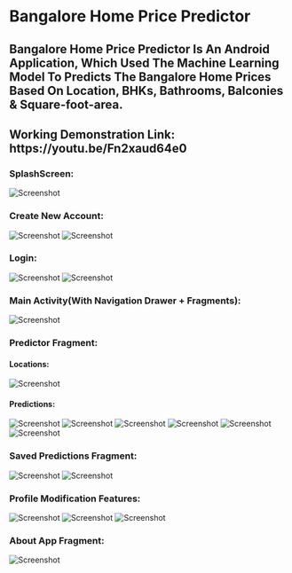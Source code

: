 # Bangalore Home Price Predictor
<h2>Bangalore Home Price Predictor Is An Android Application, Which Used The Machine Learning Model To Predicts The Bangalore Home Prices Based On Location, BHKs, Bathrooms, Balconies & Square-foot-area.</h2>

<h2>Working Demonstration Link: https://youtu.be/Fn2xaud64e0</h2>

<h3>SplashScreen: </h3>

![Screenshot](/screenshots/splash_screen.png)

<h3>Create New Account: </h3>

![Screenshot](/screenshots/register.png)
![Screenshot](/screenshots/register_2.png)

<h3>Login: </h3>

![Screenshot](/screenshots/login_1.png)
![Screenshot](/screenshots/login_2.png)

<h3>Main Activity(With Navigation Drawer + Fragments): </h3>

![Screenshot](/screenshots/main.png)

<h3>Predictor Fragment: </h3>

<h4>Locations: </h4>

![Screenshot](/screenshots/predictor_1.png)

<h4>Predictions: </h4>

![Screenshot](/screenshots/predictor_2.png)
![Screenshot](/screenshots/predictor_3.png)
![Screenshot](/screenshots/predictor_4.png)
![Screenshot](/screenshots/predictor_5.png)
![Screenshot](/screenshots/predictor_6.png)
![Screenshot](/screenshots/predictor_7.png)

<h3>Saved Predictions Fragment: </h3>

![Screenshot](/screenshots/saved_predictions_1.png)
![Screenshot](/screenshots/saved_predictions_2.png)

<h3>Profile Modification Features: </h3>

![Screenshot](/screenshots/profile_1.png)
![Screenshot](/screenshots/profile_2.png)
![Screenshot](/screenshots/profile_3.png)

<h3>About App Fragment: </h3>

![Screenshot](/screenshots/about_app.png)
